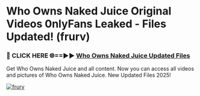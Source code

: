 # Who Owns Naked Juice Original Videos 0nlyFans Leaked - Files Updated! (frurv)

<h3>🔴 CLICK HERE 🌐==►► <a href="https://tinyurl.com/yckcrads" rel="nofollow">Who Owns Naked Juice Updated Files</a></h3>

Get Who Owns Naked Juice and all content. Now you can access all videos and pictures of Who Owns Naked Juice. New Updated Files 2025!

[![frurv](https://i.imgur.com/hpKpOFt.gif)](https://tinyurl.com/yckcrads)
